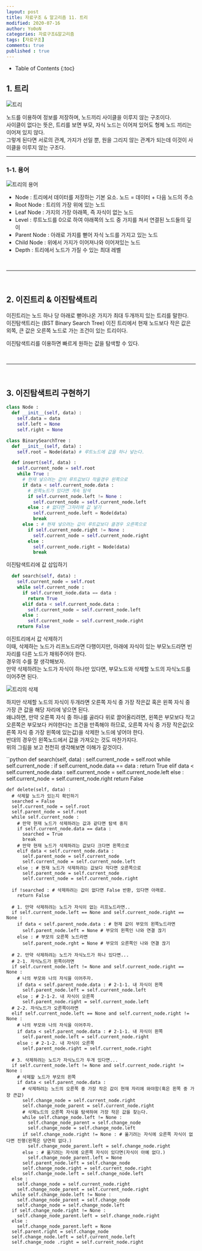 ```yaml
---
layout: post
title: 자료구조 & 알고리즘 11. 트리
modified: 2020-07-16
author: Yo0oN
categories: 자료구조&알고리즘
tags: [자료구조]
comments: true
published : true
---
```


* Table of Contents
{:toc}


## 1. 트리


![트리](/images/posts/DataStructure/05.Tree/01.png)

노드를 이용하여 정보를 저장하며, 노드끼리 사이클을 이루지 않는 구조이다.<br>
사이클이 없다는 뜻은, 트리를 보면 부모, 자식 노드는 이어져 있어도 형제 노드 끼리는 이어져 있지 않다.<br>
그렇게 된다면 서로의 관계, 가지가 선일 뿐, 원을 그리지 않는 관계가 되는데 이것이 사이클을 이루지 않는 구조다.

<hr>

### 1-1. 용어

![트리의 용어](/images/posts/DataStructure/05.Tree/02.jpg)

- Node : 트리에서 데이터를 저장하는 기본 요소. 노드 = 데이터 + 다음 노드의 주소
- Root Node : 트리의 가장 위에 있는 노드
- Leaf Node : 가지의 가장 아래쪽, 즉 자식이 없는 노드
- Level : 루트노드를 0으로 하여 야래쪽의 노드 중 가지를 쳐서 연결된 노드들의 깊이
- Parent Node : 아래로 가지를 뻗어 자식 노드를 가지고 있는 노드
- Child Node : 위에서 가지가 이어져나와 이어져있는 노드
- Depth : 트리에서 노드가 가질 수 있는 최대 레벨

<br>

<hr>

<br>

## 2. 이진트리 & 이진탐색트리

이진트리는 노드 하나 당 아래로 뻗어나온 가지가 최대 두개까지 있는 트리를 말한다.<br>
이진탐색트리는 (BST Binary Search Tree) 이진 트리에서 현재 노드보다 작은 값은 외쪽, 큰 값은 오른쪽 노드로 가는 조건이 있는 트리이다.<br>

이진탐색트리를 이용하면 빠르게 원하는 값을 탐색할 수 있다. 

<br>

<hr>

<br>

## 3. 이진탐색트리 구현하기

```python
class Node :
  def __init__(self, data) :
    self.data = data
    self.left = None
    self.right = None

class BinarySearchTree :
  def __init__(self, data) :
    self.root = Node(data) # 루트노드에 값을 하나 넣는다.

  def insert(self, data) :
    self.current_node = self.root
    while True :
      # 현재 넣으려는 값이 루트값보다 작을경우 왼쪽으로
      if data < self.current_node.data :
        # 왼쪽노드가 있다면 계속 탐색
        if self.current_node.left != None :
          self.current_node = self.current_node.left
        else : # 없다면 그자리에 값 넣기
          self.current_node.left = Node(data)
          break
      else : # 현재 넣으려는 값이 루트값보다 클경우 오른쪽으로
        if self.current_node.right != None :
          self.current_node = self.current_node.right
        else :
          self.current_node.right = Node(data)
          break
```

이진탐색트리에 값 삽입하기

```python
  def search(self, data) :
    self.current_node = self.root
    while self.current_node :
      if self.current_node.data == data :
        return True
      elif data < self.current_node.data :
        self.current_node = self.current_node.left
      else :
        self.current_node = self.current_node.right
    return False
```

이진트리에서 값 삭제하기<br>
이때, 삭제하는 노드가 리프노드라면 다행이지만, 아래에 자식이 있는 부모노드라면 빈자리를 다른 노드가 채워주어야 한다.<br>
경우의 수를 잘 생각해보자.<br>
만약 삭제하려는 노드가 자식이 하나만 있다면, 부모노드와 삭제할 노드의 자식노드를 이어주면 된다.


![트리의 삭제](/images/posts/DataStructure/05.Tree/03.jpg)

하지만 삭제할 노드의 자식이 두개라면 오른쪽 자식 중 가장 작은값 혹은 왼쪽 자식 중 가장 큰 값을 해당 자리에 넣으면 된다.<br>
왜냐하면, 만약 오른쪽 자식 중 하나를 골라다 위로 끌어올리려면, 왼쪽은 부모보다 작고 오른쪽은 부모보다 커야한다는 조건을 만족해야 하므로, 오른쪽 자식 중 가장 작은값(오른쪽 자식 중 가장 왼쪽에 있는값)을 삭제한 노드에 넣어야 한다.<br>
반대의 경우인 왼쪽노드에서 값을 가져오는 것도 마찬가지다.<br>
위의 그림을 보고 천천히 생각해보면 이해가 갈것이다.

``python
  def search(self, data) :
    self.current_node = self.root
    while self.current_node :
      if self.current_node.data == data :
        return True
      elif data < self.current_node.data :
        self.current_node = self.current_node.left
      else :
        self.current_node = self.current_node.right
    return False

    def delete(self, data) :
      # 삭제할 노드가 있는지 확인하기
      searched = False
      self.current_node = self.root
      self.parent_node = self.root
      while self.current_node :
        # 만약 현재 노드가 삭제하려는 값과 같다면 탐색 중지
        if self.current_node.data == data :
          searched = True
          break
        # 만약 현재 노드가 삭제하려는 값보다 크다면 왼쪽으로
        elif data < self.current_node.data :
          self.parent_node = self.current_node
          self.current_node = self.current_node.left
        else : # 현재 노드가 삭제하려는 값보다 작다면 오른쪽으로
          self.parent_node = self.current_node
          self.current_node = self.current_node.right
        
      if !searched : # 삭제하려는 값이 없다면 False 반환, 있다면 아래로.
        return False

      # 1. 만약 삭제하려는 노드가 자식이 없는 리프노드라면..
      if self.current_node.left == None and self.current_node.right == None :
        if data < self.parent_node.data : # 현재 값이 부모의 왼쪽노드라면 
          self.parent_node.left = None # 부모의 왼쪽인 나와 연결 끊기
        else : # 부모의 오른쪽 노드라면
          self.parent_node.rght = None # 부모의 오른쪽인 나와 연결 끊기

      # 2. 만약 삭제하려는 노드가 자식노드가 하나 있다면...
      # 2-1. 자식노드가 왼쪽이라면
      if self.current_node.left != None and self.current_node.right == None :
        # 나의 부모와 나의 자식을 이어주자.
        if data < self.parent_node.data : # 2-1-1. 내 자식이 왼쪽
          self.parent_node.left = self.current_node.left
        else : # 2-1-2. 내 자식이 오른쪽
          self.parent_node.right = self.current_node.left
      # 2-2. 자식노드가 오른쪽이라면 
      elif self.current_node.left == None and self.current_node.right != None :
        # 나의 부모와 나의 자식을 이어주자.
        if data < self.parent_node.data : # 2-1-1. 내 자식이 왼쪽
          self.parent_node.left = self.current_node.right
        else : # 2-1-2. 내 자식이 오른쪽
          self.parent_node.right = self.current_node.right

      # 3. 삭제하려는 노드가 자식노드가 두개 있다면...
      if self.current_node.left != None and self.current_node.right != None :
        # 삭제할 노드가 부모의 왼쪽
        if data < self.parent_node.data :
          # 삭제하려는 노드의 오른쪽 중 가장 작은 값이 현재 자리에 와야함(혹은 왼쪽 중 가장 큰값)
          self.change_node = self.current_node.right
          self.change_node_parent = self.current_node.right
          # 삭제노드의 오른쪽 자식을 탐색하여 가장 작은 값을 찾는다.
          while self.change_node.left != None :
            self.change_node_parent = self.change_node
            self.change_node = self.change_node.left
          if self.change_node.right != None : # 옮기려는 자식에 오른쪽 자식이 없다면 진행(왼쪽은 당연히 없다.)
            self.change_node_parent.left = self.change_node.right
          else : # 옮기려는 자식에 오른쪽 자식이 있다면(자식이 아예 없다.)
            self.change_node_parent.left = None
          self.parent_node.left = self.change_node
          self.change_node.right = self.current_node.right
          self.change_node.left = self.change_node.left
      else :
        self.change_node = self.current_node.right
        self.change_node_parent = self.current_node.right
      while self.change_node.left != None :
        self.change_node_parent = self.change_node
        self.change_node = self.change_node.left
      if self.change_node.right != None :
        self.change_node_parent.left = self.change_node.right
      else :
        self.change_node_parent.left = None
      self.parent.right = self.change_node
      self.change_node.left = self.current_node.left
      self.change_node .right = self.current_node.right
```
